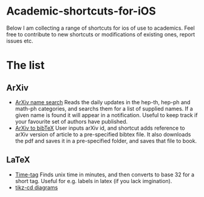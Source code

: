 # Academic-shortcuts-for-iOS
Below I  am collecting a range of shortcuts for ios of use to academics. Feel free to contribute to new shortcuts or modifications of existing ones, report issues etc.

# The list
## ArXiv
* [ArXiv name search](https://www.icloud.com/shortcuts/496bf498804f46fb8e78b44db6cd364c) Reads the daily updates in the hep-th, hep-ph and math-ph categories, and searchs them for a list of supplied names. If a given name is found it will appear in a notification. Useful to keep track if your favourite set of authors have published.
* [ArXiv to bibTeX](https://www.icloud.com/shortcuts/033b9b87c8ed4d7e8c4b29e1704fca04) User inputs arXiv id, and shortcut adds reference to arXiv version of article to a pre-specified bibtex file. It also downloads the pdf and saves it in a pre-specified folder, and saves that file to book. 
## LaTeX
* [Time-tag](https://www.icloud.com/shortcuts/c5fb3345c2ca489084948f6c0161b511) Finds unix time in minutes, and then converts to base 32 for a short tag. Useful for e.g. labels in latex (if you lack imgination).
* [tikz-cd diagrams](https://www.icloud.com/shortcuts/705a50300afb45308de2379a8562121f)


